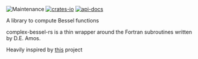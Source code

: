 ![Maintenance](https://img.shields.io/badge/maintenance-actively--developed-brightgreen.svg)
[![crates-io](https://img.shields.io/crates/v/complex-bessel-rs.svg)](https://crates.io/crates/complex-bessel-rs)
[![api-docs](https://docs.rs/complex-bessel-rs/badge.svg)](https://docs.rs/complex-bessel-rs)

A library to compute Bessel functions

complex-bessel-rs is a thin wrapper around the Fortran subroutines written by D.E. Amos.

Heavily inspired by [this](https://github.com/joeydumont/complex_bessel) project
